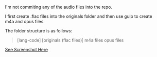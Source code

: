 I'm not commiting any of the audio files into the repo.

I first create .flac files into the originals folder and then use gulp to create m4a and opus files.

The folder structure is as follows:

> [lang-code]
  > [originals (flac files)]
  > m4a files
  > opus files
  
[See Screenshot Here](https://www.flickr.com/photos/davidpollack/16974105771/)